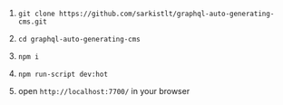 1. ```git clone https://github.com/sarkistlt/graphql-auto-generating-cms.git```

2. ```cd graphql-auto-generating-cms```

2. ```npm i```

3. ```npm run-script dev:hot```

4. open ```http://localhost:7700/``` in your browser
